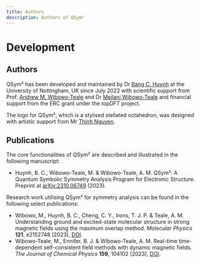 ```yaml
---
title: Authors
description: Authors of QSym²
---
```


# Development

## Authors

QSym² has been developed and maintained by Dr [Bang C. Huynh](https://orcid.org/0000-0002-5226-4054) at the University of Nottingham, UK since July 2022 with scientific support from Prof. [Andrew M. Wibowo-Teale](https://orcid.org/0000-0001-9617-1143) and Dr [Meilani Wibowo-Teale](https://orcid.org/0000-0003-2462-3328) and financial support from the ERC grant under the *topDFT* project.

The logo for QSym², which is a stylised stellated octahedron, was designed with artistic support from Mr [Thinh Nguyen](https://www.linkedin.com/in/thinh-nguyen-a38b7856/).

## Publications

The core functionalities of QSym² are described and illustrated in the following manuscript:

- Huynh, B. C., Wibowo-Teale, M. & Wibowo-Teale, A. M. QSym²: A Quantum Symbolic Symmetry Analysis Program for Electronic Structure. Preprint at [arXiv:2310.06749](http://arxiv.org/abs/2310.06749) (2023).

Research work utilising QSym² for symmetry analysis can be found in the following select publications:

- Wibowo, M., Huynh, B. C., Cheng, C. Y., Irons, T. J. P. & Teale, A. M. Understanding ground and excited-state molecular structure in strong magnetic fields using the maximum overlap method. *Molecular Physics* **121**, e2152748 (2023), [DOI](https://doi.org/10.1080/00268976.2022.2152748).
- Wibowo-Teale, M., Ennifer, B. J. & Wibowo-Teale, A. M. Real-time time-dependent self-consistent field methods with dynamic magnetic fields. *The Journal of Chemical Physics* **159**, 104102 (2023), [DOI](https://doi.org/10.1063/5.0160317).
